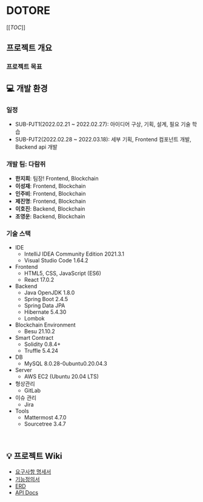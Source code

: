 # DOTORE

[[_TOC_]]

## 프로젝트 개요

### 프로젝트 목표

## 💻 개발 환경

### 일정

- SUB-PJT1(2022.02.21 ~ 2022.02.27): 아이디어 구상, 기획, 설계, 필요 기술 학습
- SUB-PJT2(2022.02.28 ~ 2022.03.18): 세부 기획, Frontend 컴포넌트 개발, Backend api 개발


### 개발 팀: 다람쥐

- **한지희**: 팀장! Frontend, Blockchain
- **이성재**: Frontend, Blockchain
- **인주비**: Frontend, Blockchain
- **제진명**: Frontend, Blockchain
- **이호진**: Backend, Blockchain
- **조영운**: Backend, Blockchain



### 기술 스택

- IDE
  - IntelliJ IDEA Community Edition 2021.3.1
  - Visual Studio Code 1.64.2
- Frontend
  - HTML5, CSS, JavaScript (ES6)
  - React 17.0.2
- Backend
  - Java OpenJDK 1.8.0 
  - Spring Boot 2.4.5
  - Spring Data JPA
  - Hibernate 5.4.30
  - Lombok
- Blockchain Environment
  - Besu 21.10.2
- Smart Contract
  - Solidity 0.8.4+
  - Truffle 5.4.24
- DB
  - MySQL 8.0.28-0ubuntu0.20.04.3
- Server
  - AWS EC2 (Ubuntu 20.04 LTS)
- 형상관리
  - GitLab
- 이슈 관리
  - Jira
- Tools
  - Mattermost 4.7.0
  - Sourcetree 3.4.7

<br>

## 💡 프로젝트 Wiki

- [요구사항 명세서](./docs/요구사항명세서.pdf)
- [기능정의서](./docs/기능명세서.pdf)
- [ERD](./docs/DOTORE_ERD설계.PNG)
- [API Docs](./docs/API설계서.pdf)
